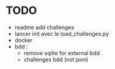 # TODO

* readme add challenges
* lancer init avec le load_challenges.py
* docker
* bdd : 
    * remove sqlite for external bdd
    * challenges bdd (not json)
